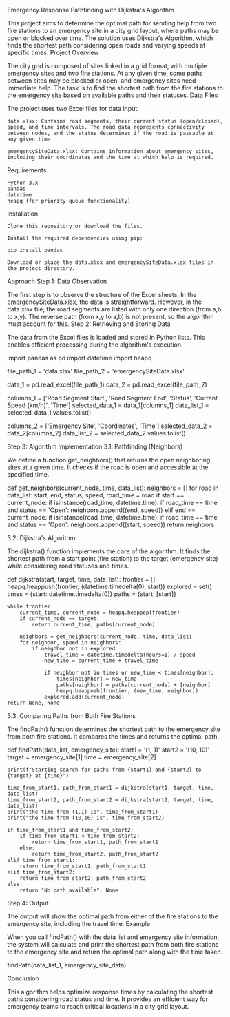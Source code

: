 Emergency Response Pathfinding with Dijkstra's Algorithm

This project aims to determine the optimal path for sending help from two fire stations to an emergency site in a city grid layout, where paths may be open or blocked over time. The solution uses Dijkstra's Algorithm, which finds the shortest path considering open roads and varying speeds at specific times.
Project Overview

The city grid is composed of sites linked in a grid format, with multiple emergency sites and two fire stations. At any given time, some paths between sites may be blocked or open, and emergency sites need immediate help. The task is to find the shortest path from the fire stations to the emergency site based on available paths and their statuses.
Data Files

The project uses two Excel files for data input:

    data.xlsx: Contains road segments, their current status (open/closed), speed, and time intervals. The road data represents connectivity between nodes, and the status determines if the road is passable at any given time.

    emergencySiteData.xlsx: Contains information about emergency sites, including their coordinates and the time at which help is required.

Requirements

    Python 3.x
    pandas
    datetime
    heapq (for priority queue functionality)

Installation

    Clone this repository or download the files.

    Install the required dependencies using pip:

    pip install pandas

    Download or place the data.xlsx and emergencySiteData.xlsx files in the project directory.

Approach
Step 1: Data Observation

The first step is to observe the structure of the Excel sheets. In the emergencySiteData.xlsx, the data is straightforward. However, in the data.xlsx file, the road segments are listed with only one direction (from a,b to x,y). The reverse path (from x,y to a,b) is not present, so the algorithm must account for this.
Step 2: Retrieving and Storing Data

The data from the Excel files is loaded and stored in Python lists. This enables efficient processing during the algorithm's execution.

import pandas as pd
import datetime
import heapq

file_path_1 = 'data.xlsx'
file_path_2 = 'emergencySiteData.xlsx'

data_1 = pd.read_excel(file_path_1)
data_2 = pd.read_excel(file_path_2)

columns_1 = ['Road Segment Start', 'Road Segment End', 'Status', 'Current Speed (km/h)', 'Time']
selected_data_1 = data_1[columns_1]
data_list_1 = selected_data_1.values.tolist()

columns_2 = ['Emergency Site', 'Coordinates', 'Time']
selected_data_2 = data_2[columns_2]
data_list_2 = selected_data_2.values.tolist()

Step 3: Algorithm Implementation
3.1: Pathfinding (Neighbors)

We define a function get_neighbors() that returns the open neighboring sites at a given time. It checks if the road is open and accessible at the specified time.

def get_neighbors(current_node, time, data_list):
    neighbors = []
    for road in data_list:
        start, end, status, speed, road_time = road
        if start == current_node:
            if isinstance(road_time, datetime.time):
                if road_time == time and status == 'Open':
                    neighbors.append((end, speed))
        elif end == current_node:
            if isinstance(road_time, datetime.time):
                if road_time == time and status == 'Open':
                    neighbors.append((start, speed))
    return neighbors

3.2: Dijkstra's Algorithm

The dijkstra() function implements the core of the algorithm. It finds the shortest path from a start point (fire station) to the target (emergency site) while considering road statuses and times.

def dijkstra(start, target, time, data_list):
    frontier = []
    heapq.heappush(frontier, (datetime.timedelta(0), start))
    explored = set()
    times = {start: datetime.timedelta(0)}
    paths = {start: [start]}
    
    while frontier:
        current_time, current_node = heapq.heappop(frontier)
        if current_node == target:
            return current_time, paths[current_node]

        neighbors = get_neighbors(current_node, time, data_list)
        for neighbor, speed in neighbors:
            if neighbor not in explored:
                travel_time = datetime.timedelta(hours=1) / speed
                new_time = current_time + travel_time
                
                if neighbor not in times or new_time < times[neighbor]:
                    times[neighbor] = new_time
                    paths[neighbor] = paths[current_node] + [neighbor]
                    heapq.heappush(frontier, (new_time, neighbor))
                explored.add(current_node)
    return None, None

3.3: Comparing Paths from Both Fire Stations

The findPath() function determines the shortest path to the emergency site from both fire stations. It compares the times and returns the optimal path.

def findPath(data_list, emergency_site):
    start1 = '(1, 1)'
    start2 = '(10, 10)'
    target = emergency_site[1]
    time = emergency_site[2]

    print(f"Starting search for paths from {start1} and {start2} to {target} at {time}")
    
    time_from_start1, path_from_start1 = dijkstra(start1, target, time, data_list)
    time_from_start2, path_from_start2 = dijkstra(start2, target, time, data_list)
    print("the time from (1,1) is", time_from_start1)
    print("the time from (10,10) is", time_from_start2)
    
    if time_from_start1 and time_from_start2:
        if time_from_start1 < time_from_start2:
            return time_from_start1, path_from_start1
        else:
            return time_from_start2, path_from_start2
    elif time_from_start1:
        return time_from_start1, path_from_start1
    elif time_from_start2:
        return time_from_start2, path_from_start2
    else:
        return "No path available", None

Step 4: Output

The output will show the optimal path from either of the fire stations to the emergency site, including the travel time.
Example

When you call findPath() with the data list and emergency site information, the system will calculate and print the shortest path from both fire stations to the emergency site and return the optimal path along with the time taken.

findPath(data_list_1, emergency_site_data)

Conclusion

This algorithm helps optimize response times by calculating the shortest paths considering road status and time. It provides an efficient way for emergency teams to reach critical locations in a city grid layout.

